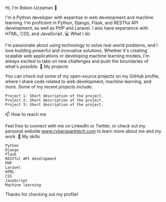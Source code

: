 Hi, I'm Rokon Uzzaman 👋

I'm a Python developer with expertise in web development and machine learning. I'm proficient in Python, Django, Flask, and RESTful API development, as well as PHP and Laravel. I also have experience with HTML, CSS, and JavaScript.
💻 What I do

I'm passionate about using technology to solve real-world problems, and I love building powerful and innovative solutions. Whether it's creating scalable web applications or developing machine learning models, I'm always excited to take on new challenges and push the boundaries of what's possible.
🔭 My projects

You can check out some of my open-source projects on my GitHub profile, where I share code related to web development, machine learning, and more. Some of my recent projects include:

    Project 1: Short description of the project.
    Project 2: Short description of the project.
    Project 3: Short description of the project.

📫 How to reach me

Feel free to connect with me on LinkedIn or Twitter, or check out my personal website www.cybersparktech.com to learn more about me and my work.
🚀 My skills

    Python
    Django
    Flask
    RESTful API development
    PHP
    Laravel
    HTML
    CSS
    JavaScript
    Machine learning

Thanks for checking out my profile!
